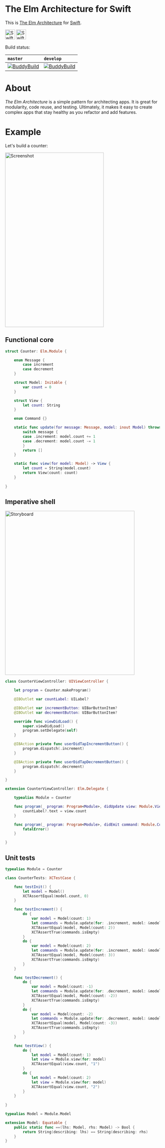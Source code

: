 # The Elm Architecture for Swift

This is [The Elm Architecture](https://guide.elm-lang.org/architecture/) for [Swift](https://swift.org).

<a href="http://elm-lang.org"><img src="Images/Logo-Elm.png" width="32" height="32" alt="Swift Logo"/></a>
<a href="https://swift.org"><img src="Images/Logo-Swift.png" width="32" height="32" alt="Swift Logo"/></a>

Build status:

| `master` | `develop` |
| :------- | :-------- |
| [![BuddyBuild](https://dashboard.buddybuild.com/api/statusImage?appID=583f5837a72f6501008044ab&branch=master&build=latest)](https://dashboard.buddybuild.com/apps/583f5837a72f6501008044ab/build/latest) | [![BuddyBuild](https://dashboard.buddybuild.com/api/statusImage?appID=583f5837a72f6501008044ab&branch=develop&build=latest)](https://dashboard.buddybuild.com/apps/583f5837a72f6501008044ab/build/latest) |

# About

_The Elm Architecture_ is a simple pattern for architecting apps. It is great for modularity, code reuse, and testing. Ultimately, it makes it easy to create complex apps that stay healthy as you refactor and add features.

# Example

Let's build a counter:

<img src="Images/Screenshot.png" width="321" height="569" alt="Screenshot"/>

## Functional core

```swift
struct Counter: Elm.Module {

    enum Message {
        case increment
        case decrement
    }

    struct Model: Initable {
        var count = 0
    }

    struct View {
        let count: String
    }

    enum Command {}

    static func update(for message: Message, model: inout Model) throws -> [Command] {
        switch message {
        case .increment: model.count += 1
        case .decrement: model.count -= 1
        }
        return []
    }

    static func view(for model: Model) -> View {
        let count = String(model.count)
        return View(count: count)
    }
    
}
```

## Imperative shell

<img src="Images/Storyboard.png" width="421" height="535" alt="Storyboard"/>

```swift
class CounterViewController: UIViewController {

    let program = Counter.makeProgram()

    @IBOutlet var countLabel: UILabel?

    @IBOutlet var incrementButton: UIBarButtonItem?
    @IBOutlet var decrementButton: UIBarButtonItem?

    override func viewDidLoad() {
        super.viewDidLoad()
        program.setDelegate(self)
    }

    @IBAction private func userDidTapIncrementButton() {
        program.dispatch(.increment)
    }

    @IBAction private func userDidTapDecrementButton() {
        program.dispatch(.decrement)
    }

}
```

```swift
extension CounterViewController: Elm.Delegate {

    typealias Module = Counter

    func program(_ program: Program<Module>, didUpdate view: Module.View) {
        countLabel?.text = view.count
    }

    func program(_ program: Program<Module>, didEmit command: Module.Command) {
        fatalError()
    }

}
```

## Unit tests

```swift
typealias Module = Counter
```

```swift
class CounterTests: XCTestCase {

    func testInit() {
        let model = Model()
        XCTAssertEqual(model.count, 0)
    }

    func testIncrement() {
        do {
            var model = Model(count: 1)
            let commands = Module.update(for: .increment, model: &model)
            XCTAssertEqual(model, Model(count: 2))
            XCTAssertTrue(commands.isEmpty)
        }
        do {
            var model = Model(count: 2)
            let commands = Module.update(for: .increment, model: &model)
            XCTAssertEqual(model, Model(count: 3))
            XCTAssertTrue(commands.isEmpty)
        }
    }

    func testDecrement() {
        do {
            var model = Model(count: -1)
            let commands = Module.update(for: .decrement, model: &model)
            XCTAssertEqual(model, Model(count: -2))
            XCTAssertTrue(commands.isEmpty)
        }
        do {
            var model = Model(count: -2)
            let commands = Module.update(for: .decrement, model: &model)
            XCTAssertEqual(model, Model(count: -3))
            XCTAssertTrue(commands.isEmpty)
        }
    }

    func testView() {
        do {
            let model = Model(count: 1)
            let view = Module.view(for: model)
            XCTAssertEqual(view.count, "1")
        }
        do {
            let model = Model(count: 2)
            let view = Module.view(for: model)
            XCTAssertEqual(view.count, "2")
        }
    }
    
}
```

```swift
typealias Model = Module.Model

extension Model: Equatable {
    public static func ==(lhs: Model, rhs: Model) -> Bool {
        return String(describing: lhs) == String(describing: rhs)
    }
}
```
